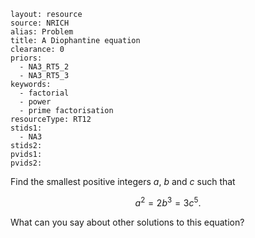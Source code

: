 ````
layout: resource
source: NRICH
alias: Problem
title: A Diophantine equation
clearance: 0
priors:
  - NA3_RT5_2
  - NA3_RT5_3
keywords:
  - factorial
  - power
  - prime factorisation
resourceType: RT12
stids1:
  - NA3
stids2:
pvids1:
pvids2:

````
Find the smallest positive integers $a$, $b$ and $c$ such that

$$a^2 = 2b^3 = 3c^5.$$

What can you say about other solutions to this equation?
